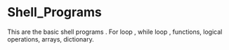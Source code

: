 # Shell_Programs

This are the basic shell programs . For loop , while loop , functions, logical operations, arrays, dictionary. 
